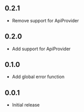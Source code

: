 ## 0.2.1

- Remove support for ApiProvider

## 0.2.0

- Add support for ApiProvider

## 0.1.0

- Add global error function

## 0.0.1

- Initial release
